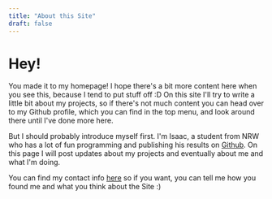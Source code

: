 ```yaml
---
title: "About this Site"
draft: false
---
```


# Hey!
You made it to my homepage! I hope there's a bit more content here when you see this, because I tend to put stuff off :D
On this site I'll try to write a little bit about my projects, so if there's not much content you can head over to my Github profile, which you can find in the top menu, and look around there until I've done more here.

But I should probably introduce myself first. I'm Isaac, a student from NRW who has a lot of fun programming and publishing his results on [Github](https://github.com/isiko).
On this page I will post updates about my projects and eventually about me and what I'm doing. 

You can find my contact info [here](/contact) so if you want, you can tell me how you found me and what you think about the Site :)